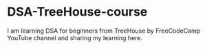 # DSA-TreeHouse-course
I am learning DSA for beginners from TreeHouse by FreeCodeCamp YouTube channel and sharing my learning here.
